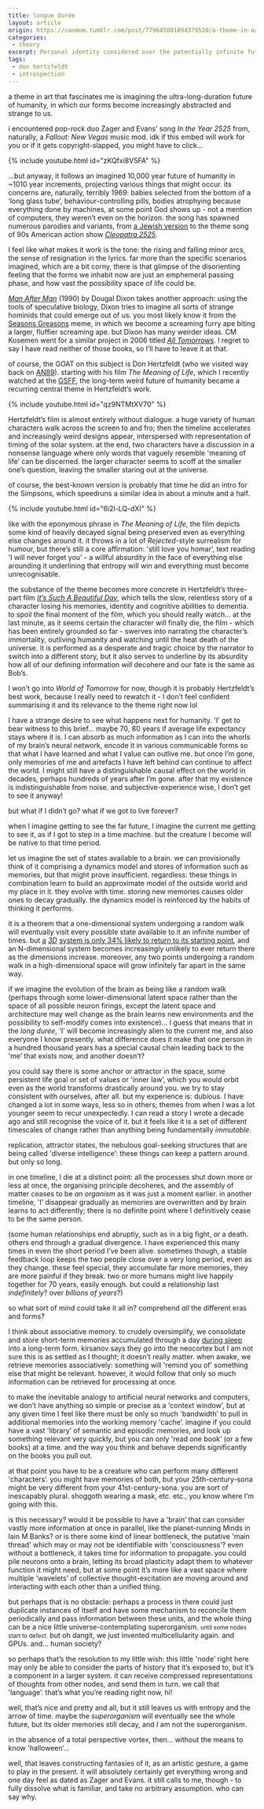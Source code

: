 ```yaml
---
title: longue durée
layout: article
origin: https://canmom.tumblr.com/post/779645001894379520/a-theme-in-art-that-fascinates-me-is-imagining-the
categories:
 - theory
excerpt: Personal identity considered over the potentially infinite future of (post)humanity.
tags:
 - don hertzfeldt
 - introspection
---
```

a theme in art that fascinates me is imagining the ultra-long-duration future of humanity, in which our forms become increasingly abstracted and strange to us.

i encountered pop-rock duo Zager and Evans’ song <cite>In the Year 2525</cite> from, naturally, a <cite>Fallout: New Vegas</cite> music mod. idk if this embed will work for you or if it gets copyright-slapped, you might have to click…

{% include youtube.html id="zKQfxi8V5FA" %}

…but anyway, it follows an imagined 10,000 year future of humanity in ~1010 year increments, projecting various things that might occur. its concerns are, naturally, terribly 1969: babies selected from the bottom of a ‘long glass tube’, behaviour-controlling pills, bodies atrophying because everything done by machines, at some point God shows up - not a mention of computers, they weren’t even on the horizon. the song has spawned numerous parodies and variants, from <a href="https://www.youtube.com/watch?v=HIy--pieleo&amp;pp=ygUQaW4gdGhlIHllYXIgMjUyNQ%3D%3D">a Jewish version</a> to the theme song of 90s American action show <cite><a href="https://www.youtube.com/watch?v=e2ZRSwul7cE&amp;pp=ygUaaW4gdGhlIHllYXIgMjUyNSBjbGVvcGF0cmE%3D">Cleopatra 2525</a></cite>.

I feel like what makes it work is the tone: the rising and falling minor arcs, the sense of resignation in the lyrics. far more than the specific scenarios imagined, which are a bit corny, there is that glimpse of the disorienting feeling that the forms we inhabit now are just an emphemeral passing phase, and how vast the possibility space of life could be.

<a href="https://en.wikipedia.org/wiki/Man_After_Man"><cite>Man After Man</cite></a> (1990) by Dougal Dixon takes another approach: using the tools of speculative biology, Dixon tries to imagine all sorts of strange hominids that could emerge out of us. you most likely know it from the <a href="https://knowyourmeme.com/memes/seasons-greetings-greasons">Seasons Greasons</a> meme, in which we become a screaming furry ape biting a larger, fluffier screaming ape. but Dixon has many weirder ideas. CM Kosemen went for a similar project in 2006 titled <a href="https://en.wikipedia.org/wiki/All_Tomorrows"><cite>All Tomorrows</cite></a>. I regret to say I have read neither of those books, so I’ll have to leave it at that.

of course, the GOAT on this subject is Don Hertzfeldt (who we visited way back on <a href="https://canmom.art/films/animation-night/89-don-hertzfeldt">AN89</a>). starting with his film <cite>The Meaning of Life</cite>, which I recently watched at the <a href="https://glasgowshort.org/">GSFF</a>, the long-term weird future of humanity became a recurring central theme in Hertzfeldt’s work.

{% include youtube.html id="qz9NTMtXV70" %}

Hertzfeldt’s film is almost entirely without dialogue. a huge variety of human characters walk across the screen to and fro; then the timeline accelerates and increasingly weird designs appear, interspersed with representation of timing of the solar system. at the end, two characters have a discussion in a nonsense language where only words that vaguely resemble 'meaning of life’ can be discerned. the larger character seems to scoff at the smaller one’s question, leaving the smaller staring out at the universe.

of course, the best-known version is probably that time he did an intro for the Simpsons, which speedruns a similar idea in about a minute and a half.

{% include youtube.html id="6i2l-LQ-dXI" %}

like with the eponymous phrase in <cite>The Meaning of Life</cite>, the film depicts some kind of heavily decayed signal being preserved even as everything else changes around it. it throws in a lot of <cite>Rejected</cite>-style surrealism for humour, but there’s still a core affirmation: 'still love you homar’, text reading 'I will never forget you’ - a willful absurdity in the face of everything else arounding it underlining that entropy will win and everything must become unrecognisable.

the substance of the theme becomes more concrete in Hertzfeldt’s three-part film <a href="https://vimeo.com/ondemand/itssuchabeautifulday/61349288"><cite>It’s Such A Beautiful Day</cite></a>, which tells the slow, relentless story of a character losing his memories, identity and cognitive abilities to dementia. to spoil the final moment of the film, which you should really watch… at the last minute, as it seems certain the character will finally die, the film - which has been entirely grounded so far - swerves into narrating the character’s immortality, outliving humanity and watching until the heat death of the universe. it is performed as a desperate and tragic choice by the narrator to switch into a different story, but it also serves to underline by its absurdity how all of our defining information <em>will</em> decohere and our fate is the same as Bob’s.

<aside>I won’t go into <cite>World of Tomorrow</cite> for now, though it is probably Hertzfeldt’s best work, because I really need to rewatch it - I don’t feel confident summarising it and its relevance to the theme right now lol</aside>

I have a strange desire to see what happens next for humanity. 'I’ get to bear witness to this brief… maybe 70, 80 years if average life expectancy stays where it is. I can absorb as much information as I can into the whorls of my brain’s neural network, encode it in various communicable forms so that what I have learned and what I value can outlive me. but once I’m gone, only memories of me and artefacts I have left behind can continue to affect the world. I might still have a distinguishable causal effect on the world in decades, perhaps hundreds of years after I’m gone. after that my existence is indistinguishable from noise. and subjective-experience wise, I don’t get to see it anyway!

but what if I didn’t go? what if we got to live forever?<!-- more -->

when I imagine getting to see the far future, I imagine the current me getting to see it, as if I got to step in a time machine. but the creature I become will be native to that time period.

let us imagine the set of states available to a brain. we can provisionally think of it comprising a dynamics model and stores of information such as memories, but that might prove insufficient. regardless: these things in combination learn to build an approximate model of the outside world and my place in it. they evolve with time. storing new memories causes older ones to decay gradually. the dynamics model is reinforced by the habits of thinking it performs.

it is a theorem that a one-dimensional system undergoing a random walk will eventually visit every possible state available to it an infinite number of times. but <a href="https://en.wikipedia.org/wiki/Random_walk#Higher_dimensions">a</a> <em><a href="https://en.wikipedia.org/wiki/Random_walk#Higher_dimensions">3D</a></em> <a href="https://en.wikipedia.org/wiki/Random_walk#Higher_dimensions">system is only 34% likely to return to its starting point</a>, and an N-dimensional system becomes increasingly unlikely to ever return there as the dimensions increase. moreover, any two points undergoing a random walk in a high-dimensional space will grow infinitely far apart in the same way.

if we imagine the evolution of the brain as being like a random walk (perhaps through some lower-dimensional latent space rather than the space of all possible neuron firings, except the latent space and architecture may well change as the brain learns new environments and the possibility to self-modify comes into existence)… I guess that means that in the <em>long durée</em>, 'I’ will become increasingly alien to the current me, and also everyone I know presently. what difference does it make that one person in a hundred thousand years has a special causal chain leading back to the 'me’ that exists now, and another doesn’t?

you could say there is some anchor or attractor in the space, some persistent life goal or set of values or 'inner law’, which you would orbit even as the world transforms drastically around you. we try to stay consistent with ourselves, after all. but my experience is: dubious. I have changed a lot in some ways, less so in others; themes from when I was a lot younger seem to recur unexpectedly. I can read a story I wrote a decade ago and still recognise the voice of it. but it feels like it is a set of different timescales of change rather than anything being fundamentally <em>immutable</em>.

replication, attractor states, the nebulous goal-seeking structures that are being called 'diverse intelligence’: these things can keep a pattern around. but only so long.

in one timeline, I die at a distinct point: all the processes shut down more or less at once, the organising principle decoheres, and the assembly of matter ceases to be <em>an organism</em> as it was just a moment earlier. in another timeline, 'I’ disappear gradually as memories are overwritten and by brain learns to act differently; there is no definite point where I definitively cease to be the same person.

(some human relationships end abruptly, such as in a big fight, or a death. others end through a gradual divergence. I have experienced this many times in even the short period I’ve been alive. sometimes though, a stable feedback loop keeps the two people close over a very long period, even as they change. these feel special, they accumulate far more memories, they are more painful if they break. two or more humans might live happily together for 70 years, easily enough. but could a relationship last <em>indefinitely</em>? over <em>billions of years</em>?)

so what sort of mind could take it all in? comprehend <em>all</em> the different eras and forms?

I think about associative memory. to crudely oversimplify, we consolidate and store short-term memories accumulated through a day <a href="https://www.youtube.com/watch?v=ceFFEmkxTLg">during sleep</a> into a long-term form. kirsanov says they go into the neocortex but I am not sure this is as settled as I thought; it doesn’t really matter. when awake, we retrieve memories associatively: something will 'remind you of’ something else that might be relevant. however, it would follow that only so much information can be retrieved for processing at once.

to make the inevitable analogy to artificial neural networks and computers, we don’t have anything so simple or precise as a 'context window’, but at any given time I feel like there must be only so much 'bandwidth’ to pull in additional memories into the working memory 'cache’. imagine if you could have a vast 'library’ of semantic and episodic memories, and look up something relevant very quickly, but you can only 'read one book’ (or a few books) at a time. and the way you think and behave depends significantly on the books you pull out.

at that point you have to be a creature who can perform many different 'characters’. you might have memories of both, but your 25th-century-sona might be very different from your 41st-century-sona. you are sort of inescapably plural. shoggoth wearing a mask, etc. etc., you know where I’m going with this.

is this necessary? would it be possible to have a 'brain’ that can consider vastly more information at once in parallel, like the planet-running Minds in Iain M Banks? or is there some kind of linear bottleneck, the putative 'main thread’ which may or may not be identifiable with 'consciousness’? even without a bottleneck, it takes time for information to propagate. you could pile neurons onto a brain, letting its broad plasticity adapt them to whatever function it might need, but at some point it’s more like a vast space where multiple 'wavelets’ of collective thought-excitation are moving around and interacting with each other than a unified thing.

but perhaps that is no obstacle: perhaps a process in there could just duplicate instances of itself and have some mechanism to reconcile them periodically and pass information between these units, and the whole thing can be a nice little universe-contemplating superorganism. <small>until some nodes start to defect.</small> but oh dangit, we just invented multicellularity again. and GPUs. and… human society?

so perhaps that’s the resolution to my little wish: this little 'node’ right here may only be able to consider the parts of history that it’s exposed to, but it’s a component in a larger system. it can receive compressed representations of thoughts from other nodes, and send them in turn. we call that 'language’. that’s what you’re reading right now, hi!

well, that’s nice and pretty and all, but it still leaves us with entropy and the arrow of time. maybe the <em>superorganism</em> will eventually see the whole future, but its older memories still decay, and <em>I</em> am not the superorganism.

in the absence of a total perspective vortex, then… without the means to know 'halloween’…

well, that leaves constructing fantasies of it, as an artistic gesture, a game to play in the present. it will absolutely certainly get everything wrong and one day feel as dated as Zager and Evans. it still calls to me, though - to fully dissolve what is familiar, and take no arbitrary assumption. who can say why.